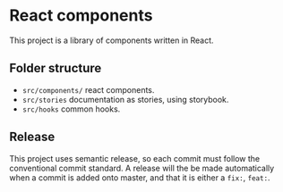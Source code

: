 # React components

This project is a library of components written in React.

## Folder structure

- `src/components/` react components.
- `src/stories` documentation as stories, using storybook.
- `src/hooks` common hooks.

## Release

This project uses semantic release, so each commit must follow the conventional commit standard. A release will the be made automatically when a commit is added onto master, and that it is either a `fix:`, `feat:`.